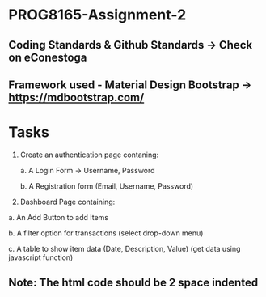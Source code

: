 # PROG8165-Assignment-2

## Coding Standards & Github Standards -> Check on eConestoga

## Framework used - Material Design Bootstrap -> https://mdbootstrap.com/

# Tasks

1. Create an authentication page contaning:

    a. A Login Form -> Username, Password
    
    b. A Registration form (Email, Username, Password)
    
    
2. Dashboard Page containing:

  a. An Add Button to add Items
  
  b. A filter option for transactions (select drop-down menu)
  
  c. A table to show item data (Date, Description, Value) (get data using javascript function)
  
## Note: The html code should be 2 space indented 
 
